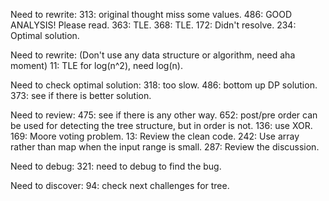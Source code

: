 Need to rewrite: 
313: original thought miss some values.
486: GOOD ANALYSIS! Please read.
363: TLE.
368: TLE.
172: Didn't resolve.
234: Optimal solution.

Need to rewrite: (Don't use any data structure or algorithm, need aha moment)
11:  TLE for log(n^2), need log(n).

Need to check optimal solution:
318: too slow.
486: bottom up DP solution.
373: see if there is better solution.

Need to review:
475: see if there is any other way.
652: post/pre order can be used for detecting the tree structure, but in order is not.
136: use XOR.
169: Moore voting problem.
13:  Review the clean code.
242: Use array rather than map when the input range is small.
287: Review the discussion.

Need to debug:
321: need to debug to find the bug.

Need to discover:
94:  check next challenges for tree.